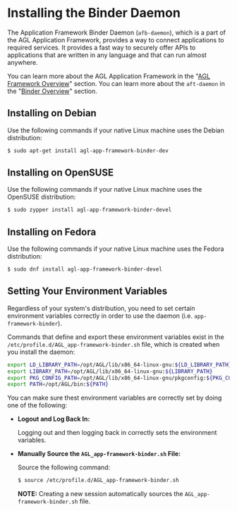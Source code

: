 # Installing the Binder Daemon

The Application Framework Binder Daemon (`afb-daemon`), which is a part of
the AGL Application Framework, provides a way to connect applications to
required services.
It provides a fast way to securely offer APIs to applications that are
written in any language and that can run almost anywhere.

You can learn more about the AGL Application Framework in the
"[AGL Framework Overview](../../apis_services/reference/af-main/0-introduction.html)"
section.
You can learn more about the `aft-daemon` in the
"[Binder Overview](../../apis_services/reference/af-binder/afb-overview.html)"
section.

## Installing on Debian

Use the following commands if your native Linux machine uses the Debian
distribution:

```bash
$ sudo apt-get install agl-app-framework-binder-dev
```

## Installing on OpenSUSE

Use the following commands if your native Linux machine uses the OpenSUSE
distribution:

  ```bash
  $ sudo zypper install agl-app-framework-binder-devel
  ```

## Installing on Fedora

Use the following commands if your native Linux machine uses the Fedora
distribution:

  ```bash
  $ sudo dnf install agl-app-framework-binder-devel
  ```

## Setting Your Environment Variables

Regardless of your system's distribution, you need to set certain environment
variables correctly in order to use the daemon (i.e. `app-framework-binder`).

Commands that define and export these environment variables exist in the
`/etc/profile.d/AGL_app-framework-binder.sh` file, which is created when
you install the daemon:

```bash
export LD_LIBRARY_PATH=/opt/AGL/lib/x86_64-linux-gnu:${LD_LIBRARY_PATH}
export LIBRARY_PATH=/opt/AGL/lib/x86_64-linux-gnu:${LIBRARY_PATH}
export PKG_CONFIG_PATH=/opt/AGL/lib/x86_64-linux-gnu/pkgconfig:${PKG_CONFIG_PATH}
export PATH=/opt/AGL/bin:${PATH}
```

You can make sure thest environment variables are correctly set by doing
one of the following:

* **Logout and Log Back In:**

  Logging out and then logging back in correctly sets the environment
  variables.

* **Manually Source the `AGL_app-framework-binder.sh` File:**

  Source the following command:

  ```bash
  $ source /etc/profile.d/AGL_app-framework-binder.sh
  ```

  **NOTE:**
  Creating a new session automatically sources the `AGL_app-framework-binder.sh`
  file.
